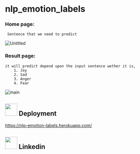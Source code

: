 # nlp_emotion_labels

### Home page:
     Sentence that we need to predict
 
 ![Untitled](https://user-images.githubusercontent.com/84607354/140683088-d425bf6e-dd89-4abc-ab2d-0a47d8c75fce.png)
    
### Result page:
    it will predict depend upon the input sentence wether it is,
        1. Joy 
        2. Sad
        3. Anger
        4. Fear

![main](https://user-images.githubusercontent.com/84607354/140683534-0bffeda9-e724-45dd-b46d-9403797a62f6.jpg)
        

## <img src="https://user-images.githubusercontent.com/84607354/140683643-66783115-1ad4-4917-a77a-304abfe969d1.png" width="40"> Deployment
https://nlp-emotion-labels.herokuapp.com/

## <img src="https://user-images.githubusercontent.com/84607354/140683882-06e86b29-866e-4b52-8545-3d6998e281c4.png" width="40"> Linkedin 


